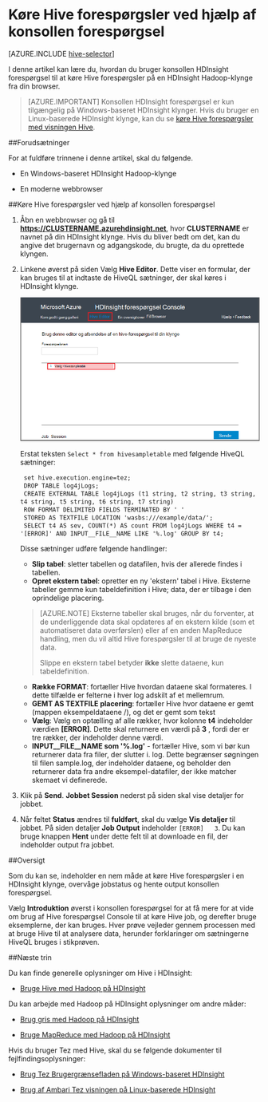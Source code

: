 <properties
   pageTitle="Brug Hadoop Hive på konsollen forespørgsel i HDInsight | Microsoft Azure"
   description="Lær at bruge konsollen webbaseret forespørgsel til at køre Hive forespørgsler på en HDInsight Hadoop-klynge fra din browser."
   services="hdinsight"
   documentationCenter=""
   authors="Blackmist"
   manager="jhubbard"
   editor="cgronlun"
    tags="azure-portal"/>

<tags
   ms.service="hdinsight"
   ms.devlang="na"
   ms.topic="article"
   ms.tgt_pltfrm="na"
   ms.workload="big-data"
   ms.date="09/20/2016"
   ms.author="larryfr"/>

# <a name="run-hive-queries-using-the-query-console"></a>Køre Hive forespørgsler ved hjælp af konsollen forespørgsel

[AZURE.INCLUDE [hive-selector](../../includes/hdinsight-selector-use-hive.md)]

I denne artikel kan lære du, hvordan du bruger konsollen HDInsight forespørgsel til at køre Hive forespørgsler på en HDInsight Hadoop-klynge fra din browser.

> [AZURE.IMPORTANT] Konsollen HDInsight forespørgsel er kun tilgængelig på Windows-baseret HDInsight klynger. Hvis du bruger en Linux-baserede HDInsight klynge, kan du se [køre Hive forespørgsler med visningen Hive](hdinsight-hadoop-use-hive-ambari-view.md).


##<a id="prereq"></a>Forudsætninger

For at fuldføre trinnene i denne artikel, skal du følgende.

* En Windows-baseret HDInsight Hadoop-klynge

* En moderne webbrowser

##<a id="run"></a>Køre Hive forespørgsler ved hjælp af konsollen forespørgsel

1. Åbn en webbrowser og gå til __https://CLUSTERNAME.azurehdinsight.net__, hvor __CLUSTERNAME__ er navnet på din HDInsight klynge. Hvis du bliver bedt om det, kan du angive det brugernavn og adgangskode, du brugte, da du oprettede klyngen.


2. Linkene øverst på siden Vælg **Hive Editor**. Dette viser en formular, der kan bruges til at indtaste de HiveQL sætninger, der skal køres i HDInsight klynge.

    ![hive-editor](./media/hdinsight-hadoop-use-hive-query-console/queryconsole.png)

    Erstat teksten `Select * from hivesampletable` med følgende HiveQL sætninger:

        set hive.execution.engine=tez;
        DROP TABLE log4jLogs;
        CREATE EXTERNAL TABLE log4jLogs (t1 string, t2 string, t3 string, t4 string, t5 string, t6 string, t7 string)
        ROW FORMAT DELIMITED FIELDS TERMINATED BY ' '
        STORED AS TEXTFILE LOCATION 'wasbs:///example/data/';
        SELECT t4 AS sev, COUNT(*) AS count FROM log4jLogs WHERE t4 = '[ERROR]' AND INPUT__FILE__NAME LIKE '%.log' GROUP BY t4;

    Disse sætninger udføre følgende handlinger:

    * **Slip tabel**: sletter tabellen og datafilen, hvis der allerede findes i tabellen.
    * **Opret ekstern tabel**: opretter en ny 'ekstern' tabel i Hive. Eksterne tabeller gemme kun tabeldefinition i Hive; data, der er tilbage i den oprindelige placering.

    > [AZURE.NOTE] Eksterne tabeller skal bruges, når du forventer, at de underliggende data skal opdateres af en ekstern kilde (som et automatiseret data overførslen) eller af en anden MapReduce handling, men du vil altid Hive forespørgsler til at bruge de nyeste data.
    >
    > Slippe en ekstern tabel betyder **ikke** slette dataene, kun tabeldefinition.

    * **Række FORMAT**: fortæller Hive hvordan dataene skal formateres. I dette tilfælde er felterne i hver log adskilt af et mellemrum.
    * **GEMT AS TEXTFILE placering**: fortæller Hive hvor dataene er gemt (mappen eksempeldataene /), og det er gemt som tekst
    * **Vælg**: Vælg en optælling af alle rækker, hvor kolonne **t4** indeholder værdien **[ERROR]**. Dette skal returnere en værdi på **3** , fordi der er tre rækker, der indeholder denne værdi.
    * **INPUT__FILE__NAME som '%.log'** - fortæller Hive, som vi bør kun returnerer data fra filer, der slutter i. log. Dette begrænser søgningen til filen sample.log, der indeholder dataene, og beholder den returnerer data fra andre eksempel-datafiler, der ikke matcher skemaet vi definerede.

2. Klik på **Send**. **Jobbet Session** nederst på siden skal vise detaljer for jobbet.

3. Når feltet **Status** ændres til **fuldført**, skal du vælge **Vis detaljer** til jobbet. På siden detaljer **Job Output** indeholder `[ERROR]   3`. Du kan bruge knappen **Hent** under dette felt til at downloade en fil, der indeholder output fra jobbet.


##<a id="summary"></a>Oversigt

Som du kan se, indeholder en nem måde at køre Hive forespørgsler i en HDInsight klynge, overvåge jobstatus og hente output konsollen forespørgsel.

Vælg **Introduktion** øverst i konsollen forespørgsel for at få mere for at vide om brug af Hive forespørgsel Console til at køre Hive job, og derefter bruge eksemplerne, der kan bruges. Hver prøve vejleder gennem processen med at bruge Hive til at analysere data, herunder forklaringer om sætningerne HiveQL bruges i stikprøven.

##<a id="nextsteps"></a>Næste trin

Du kan finde generelle oplysninger om Hive i HDInsight:

* [Bruge Hive med Hadoop på HDInsight](hdinsight-use-hive.md)

Du kan arbejde med Hadoop på HDInsight oplysninger om andre måder:

* [Brug gris med Hadoop på HDInsight](hdinsight-use-pig.md)

* [Bruge MapReduce med Hadoop på HDInsight](hdinsight-use-mapreduce.md)

Hvis du bruger Tez med Hive, skal du se følgende dokumenter til fejlfindingsoplysninger:

* [Brug Tez Brugergrænsefladen på Windows-baseret HDInsight](hdinsight-debug-tez-ui.md)

* [Brug af Ambari Tez visningen på Linux-baserede HDInsight](hdinsight-debug-ambari-tez-view.md)

[1]: ../HDInsight/hdinsight-hadoop-visual-studio-tools-get-started.md

[hdinsight-sdk-documentation]: http://msdnstage.redmond.corp.microsoft.com/library/dn479185.aspx

[azure-purchase-options]: http://azure.microsoft.com/pricing/purchase-options/
[azure-member-offers]: http://azure.microsoft.com/pricing/member-offers/
[azure-free-trial]: http://azure.microsoft.com/pricing/free-trial/

[apache-tez]: http://tez.apache.org
[apache-hive]: http://hive.apache.org/
[apache-log4j]: http://en.wikipedia.org/wiki/Log4j
[hive-on-tez-wiki]: https://cwiki.apache.org/confluence/display/Hive/Hive+on+Tez
[import-to-excel]: http://azure.microsoft.com/documentation/articles/hdinsight-connect-excel-power-query/


[hdinsight-use-oozie]: hdinsight-use-oozie.md
[hdinsight-analyze-flight-data]: hdinsight-analyze-flight-delay-data.md



[hdinsight-storage]: hdinsight-hadoop-use-blob-storage.md

[hdinsight-provision]: hdinsight-provision-clusters.md
[hdinsight-submit-jobs]: hdinsight-submit-hadoop-jobs-programmatically.md
[hdinsight-upload-data]: hdinsight-upload-data.md
[hdinsight-get-started]: hdinsight-hadoop-linux-tutorial-get-started.md

[Powershell-install-configure]: powershell-install-configure.md
[powershell-here-strings]: http://technet.microsoft.com/library/ee692792.aspx


[img-hdi-hive-powershell-output]: ./media/hdinsight-use-hive/HDI.Hive.PowerShell.Output.png
